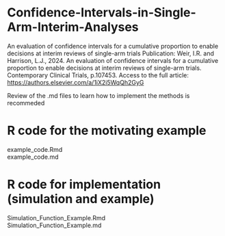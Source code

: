 # Confidence-Intervals-in-Single-Arm-Interim-Analyses
An evaluation of confidence intervals for a cumulative proportion to enable decisions at interim reviews of single-arm trials
Publication: Weir, I.R. and Harrison, L.J., 2024. An evaluation of confidence intervals for a cumulative proportion to enable decisions at interim reviews of single-arm trials. Contemporary Clinical Trials, p.107453.
Access to the full article: https://authors.elsevier.com/a/1iX2i5WqQh2GyG 

Review of the .md files to learn how to implement the methods is recommeded

# R code for the motivating example
example_code.Rmd  
example_code.md

# R code for implementation (simulation and example)
Simulation_Function_Example.Rmd  
Simulation_Function_Example.md
